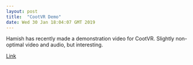 ```yaml
---
layout: post
title:  "CootVR Demo"
date: Wed 30 Jan 18:04:07 GMT 2019
---
```


Hamish has recently made a demonstration video for CootVR.
Slightly non-optimal video and audio, but interesting.

[Link]("https://www.youtube.com/watch?v=TdyYOWKDpGc")


